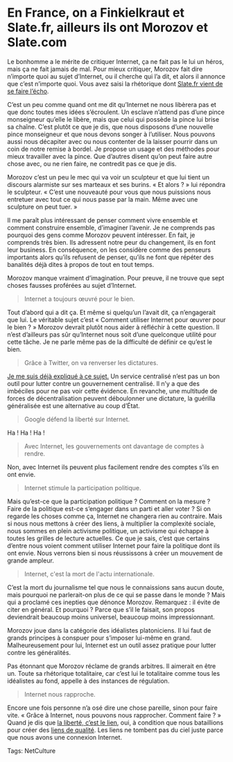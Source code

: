 # En France, on a Finkielkraut et Slate.fr, ailleurs ils ont Morozov et Slate.com

Le bonhomme a le mérite de critiquer Internet, ça ne fait pas le lui un héros, mais ça ne fait jamais de mal. Pour mieux critiquer, Morozov fait dire n’importe quoi au sujet d’Internet, ou il cherche qui l’a dit, et alors il annonce que c’est n’importe quoi. Vous avez saisi la rhétorique dont [Slate.fr vient de se faire l’écho](http://www.slate.fr/story/21353/internet-vrai-faux).

C’est un peu comme quand ont me dit qu’Internet ne nous libèrera pas et que donc toutes mes idées s’écroulent. Un esclave n’attend pas d’une pince monseigneur qu’elle le libère, mais que celui qui possède la pince lui brise sa chaîne. C’est plutôt ce que je dis, que nous disposons d’une nouvelle pince monseigneur et que nous devons songer à l’utiliser. Nous pouvons aussi nous décapiter avec ou nous contenter de la laisser pourrir dans un coin de notre remise à bordel. Je propose un usage et des méthodes pour mieux travailler avec la pince. Que d’autres disent qu’on peut faire autre chose avec, ou ne rien faire, ne contredit pas ce que je dis.

Morozov c’est un peu le mec qui va voir un sculpteur et que lui tient un discours alarmiste sur ses marteaux et ses burins. « Et alors ? » lui répondra le sculpteur. « C’est une nouveauté pour vous que nous puissions nous entretuer avec tout ce qui nous passe par la main. Même avec une sculpture on peut tuer. »

Il me paraît plus intéressant de penser comment vivre ensemble et comment construire ensemble, d’imaginer l’avenir. Je ne comprends pas pourquoi des gens comme Morozov peuvent intéresser. En fait, je comprends très bien. Ils adressent notre peur du changement, ils en font leur business. En conséquence, on les considère comme des penseurs importants alors qu’ils refusent de penser, qu’ils ne font que répéter des banalités déjà dites à propos de tout en tout temps.

Morozov manque vraiment d’imagination. Pour preuve, il ne trouve que sept choses fausses proférées au sujet d’Internet.

> Internet a toujours œuvré pour le bien.

Tout d’abord qui a dit ça. Et même si quelqu’un l’avait dit, ça n’engagerait que lui. Le véritable sujet c’est « Comment utiliser Internet pour œuvrer pour le bien ? » Morozov devrait plutôt nous aider à réfléchir à cette question. Il n’est d’ailleurs pas sûr qu’Internet nous soit d’une quelconque utilité pour cette tâche. Je ne parle même pas de la difficulté de définir ce qu’est le bien.

> Grâce à Twitter, on va renverser les dictatures.

[Je me suis déjà expliqué à ce sujet.](http://blog.tcrouzet.com/2010/03/02/internet-imbecile/) Un service centralisé n’est pas un bon outil pour lutter contre un gouvernement centralisé. Il n’y a que des imbéciles pour ne pas voir cette évidence. En revanche, une multitude de forces de décentralisation peuvent déboulonner une dictature, la guérilla généralisée est une alternative au coup d’État.

> Google défend la liberté sur Internet.

Ha ! Ha ! Ha !

> Avec Internet, les gouvernements ont davantage de comptes à rendre.

Non, avec Internet ils peuvent plus facilement rendre des comptes s’ils en ont envie.

> Internet stimule la participation politique.

Mais qu’est-ce que la participation politique ? Comment on la mesure ? Faire de la politique est-ce s’engager dans un parti et aller voter ? Si on regarde les choses comme ça, Internet ne changera rien au contraire. Mais si nous nous mettons à créer des liens, à multiplier la complexité sociale, nous sommes en plein activisme politique, un activisme qui échappe à toutes les grilles de lecture actuelles. Ce que je sais, c’est que certains d’entre nous voient comment utiliser Internet pour faire la politique dont ils ont envie. Nous verrons bien si nous réussissons à créer un mouvement de grande ampleur.

> Internet, c'est la mort de l'actu internationale.

C’est la mort du journalisme tel que nous le connaissions sans aucun doute, mais pourquoi ne parlerait-on plus de ce qui se passe dans le monde ? Mais qui a proclamé ces inepties que dénonce Morozov. Remarquez : il évite de citer en général. Et pourquoi ? Parce que s’il le faisait, son propos deviendrait beaucoup moins universel, beaucoup moins impressionnant.

Morozov joue dans la catégorie des idéalistes platoniciens. Il lui faut de grands principes à conspuer pour s’imposer lui-même en grand. Malheureusement pour lui, Internet est un outil assez pratique pour lutter contre les généralités.

Pas étonnant que Morozov réclame de grands arbitres. Il aimerait en être un. Toute sa rhétorique totalitaire, car c’est lui le totalitaire comme tous les idéalistes au fond, appelle à des instances de régulation.

> Internet nous rapproche.

Encore une fois personne n’a osé dire une chose pareille, sinon pour faire vite. « Grâce à Internet, nous pouvons nous rapprocher. Comment faire ? » Quand je dis que [la liberté, c’est le lien](http://blog.tcrouzet.com/2010/05/08/la-liberte-le-lien/), oui, à condition que nous bataillions pour créer des [liens de qualité](http://blog.tcrouzet.com/2010/05/13/qualite-des-liens/). Les liens ne tombent pas du ciel juste parce que nous avons une connexion Internet.

Tags: NetCulture